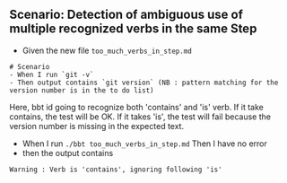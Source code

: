 ## Scenario: Detection of ambiguous use of multiple recognized verbs in the same Step


- Given the new file `too_much_verbs_in_step.md`
```
# Scenario
- When I run `git -v`
- Then output contains `git version` (NB : pattern matching for the version number is in the to do list)
```
Here, bbt id going to recognize both 'contains' and 'is' verb. 
If it take contains, the test will be OK. 
If it takes 'is', the test will fail because the version number is missing in the expected text.

- When I run `./bbt too_much_verbs_in_step.md`
Then I have no error
- then the output contains 
```
Warning : Verb is 'contains', ignoring following 'is'  
```